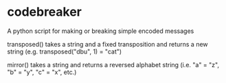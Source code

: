 # codebreaker

A python script for making or breaking simple encoded messages

transposed() takes a string and a fixed transposition and returns a new string
(e.g. transposed("dbu", 1) = "cat")

mirror() takes a string and returns a reversed alphabet string 
(i.e. "a" = "z", "b" = "y", "c" = "x", etc.)


